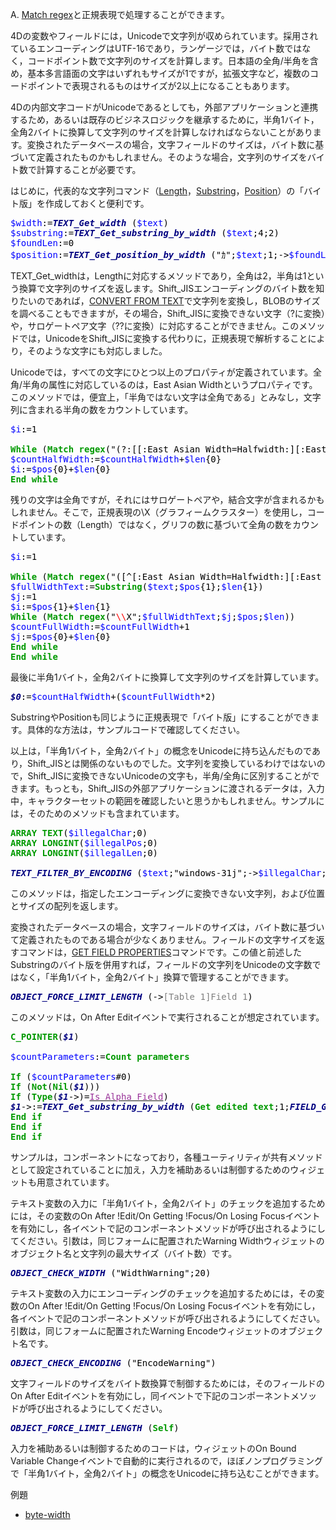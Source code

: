 A. [Match regex](http://doc.4d.com/4Dv15/4D/15/Match-regex.301-2006648.ja.html)と正規表現で処理することができます。

4Dの変数やフィールドには，Unicodeで文字列が収められています。採用されているエンコーディングはUTF-16であり，ランゲージでは，バイト数ではなく，コードポイント数で文字列のサイズを計算します。日本語の全角/半角を含め，基本多言語面の文字はいずれもサイズが1ですが，拡張文字など，複数のコードポイントで表現されるものはサイズが2以上になることもあります。

4Dの内部文字コードがUnicodeであるとしても，外部アプリケーションと連携するため，あるいは既存のビジネスロジックを継承するために，半角1バイト，全角2バイトに換算して文字列のサイズを計算しなければならないことがあります。変換されたデータベースの場合，文字フィールドのサイズは，バイト数に基づいて定義されたものかもしれません。そのような場合，文字列のサイズをバイト数で計算することが必要です。

はじめに，代表的な文字列コマンド（[Length](http://doc.4d.com/4Dv15/4D/15/Length.301-2006662.ja.html)，[Substring](http://doc.4d.com/4Dv15/4D/15/Substring.301-2006645.ja.html)，[Position](http://doc.4d.com/4Dv15/4D/15/Position.301-2006659.ja.html)）の「バイト版」を作成しておくと便利です。

<!-- Generator: GNU source-highlight 3.1.6
by Lorenzo Bettini
http://www.lorenzobettini.it
http://www.gnu.org/software/src-highlite -->
<pre><tt><font color="#0000FF">$width</font><font color="#000000">:=</font><b><i><font color="#000080">TEXT_Get_width </font></i></b><font color="#000000">(</font><font color="#0000FF">$text</font><font color="#000000">)</font>
<font color="#0000FF">$substring</font><font color="#000000">:=</font><b><i><font color="#000080">TEXT_Get_substring_by_width </font></i></b><font color="#000000">(</font><font color="#0000FF">$text</font><font color="#000000">;</font><font color="#000000">4</font><font color="#000000">;</font><font color="#000000">2</font><font color="#000000">)</font>
<font color="#0000FF">$foundLen</font><font color="#000000">:=</font><font color="#000000">0</font>
<font color="#0000FF">$position</font><font color="#000000">:=</font><b><i><font color="#000080">TEXT_Get_position_by_width </font></i></b><font color="#000000">(</font><font color="#000000">"ｶ"</font><font color="#000000">;</font><font color="#0000FF">$text</font><font color="#000000">;</font><font color="#000000">1</font><font color="#000000">;-&gt;</font><font color="#0000FF">$foundLen</font><font color="#000000">)</font></tt></pre>

TEXT_Get_widthは，Lengthに対応するメソッドであり，全角は2，半角は1という換算で文字列のサイズを返します。Shift_JISエンコーディングのバイト数を知りたいのであれば，[CONVERT FROM TEXT](http://doc.4d.com/4Dv15/4D/15/CONVERT-FROM-TEXT.301-2006651.ja.html)で文字列を変換し，BLOBのサイズを調べることもできますが，その場合，Shift_JISに変換できない文字（?に変換）や，サロゲートペア文字（??に変換）に対応することができません。このメソッドでは，UnicodeをShift_JISに変換する代わりに，正規表現で解析することにより，そのような文字にも対応しました。

Unicodeでは，すべての文字にひとつ以上のプロパティが定義されています。全角/半角の属性に対応しているのは，East Asian Widthというプロパティです。このメソッドでは，便宜上，「半角ではない文字は全角である」とみなし，文字列に含まれる半角の数をカウントしています。

<!-- Generator: GNU source-highlight 3.1.6
by Lorenzo Bettini
http://www.lorenzobettini.it
http://www.gnu.org/software/src-highlite -->
<pre><tt><font color="#0000FF">$i</font><font color="#000000">:=</font><font color="#000000">1</font>

<b><font color="#009900">While</font></b> <font color="#000000">(</font><b><font color="#009900">Match regex</font></b><font color="#000000">(</font><font color="#000000">"(?:[[:East Asian Width=Halfwidth:][:East Asian Width=Narrow:]]+)"</font><font color="#000000">;</font><font color="#0000FF">$text</font><font color="#000000">;</font><font color="#0000FF">$i</font><font color="#000000">;</font><font color="#0000FF">$pos</font><font color="#000000">;</font><font color="#0000FF">$len</font><font color="#000000">))</font>
<font color="#0000FF">$countHalfWidth</font><font color="#000000">:=</font><font color="#0000FF">$countHalfWidth</font><font color="#000000">+</font><font color="#0000FF">$len</font><font color="#000000">{</font><font color="#000000">0</font><font color="#000000">}</font>
<font color="#0000FF">$i</font><font color="#000000">:=</font><font color="#0000FF">$pos</font><font color="#000000">{</font><font color="#000000">0</font><font color="#000000">}+</font><font color="#0000FF">$len</font><font color="#000000">{</font><font color="#000000">0</font><font color="#000000">}</font>
<b><font color="#009900">End while</font></b> </tt></pre>

残りの文字は全角ですが，それにはサロゲートペアや，結合文字が含まれるかもしれません。そこで，正規表現の\X（グラフィームクラスター）を使用し，コードポイントの数（Length）ではなく，グリフの数に基づいて全角の数をカウントしています。

<!-- Generator: GNU source-highlight 3.1.6
by Lorenzo Bettini
http://www.lorenzobettini.it
http://www.gnu.org/software/src-highlite -->
<pre><tt><font color="#0000FF">$i</font><font color="#000000">:=</font><font color="#000000">1</font>

<b><font color="#009900">While</font></b> <font color="#000000">(</font><b><font color="#009900">Match regex</font></b><font color="#000000">(</font><font color="#000000">"([^[:East Asian Width=Halfwidth:][:East Asian Width=Narrow:]]+)"</font><font color="#000000">;</font><font color="#0000FF">$text</font><font color="#000000">;</font><font color="#0000FF">$i</font><font color="#000000">;</font><font color="#0000FF">$pos</font><font color="#000000">;</font><font color="#0000FF">$len</font><font color="#000000">))</font>
<font color="#0000FF">$fullWidthText</font><font color="#000000">:=</font><b><font color="#009900">Substring</font></b><font color="#000000">(</font><font color="#0000FF">$text</font><font color="#000000">;</font><font color="#0000FF">$pos</font><font color="#000000">{</font><font color="#000000">1</font><font color="#000000">};</font><font color="#0000FF">$len</font><font color="#000000">{</font><font color="#000000">1</font><font color="#000000">})</font>
<font color="#0000FF">$j</font><font color="#000000">:=</font><font color="#000000">1</font>
<font color="#0000FF">$i</font><font color="#000000">:=</font><font color="#0000FF">$pos</font><font color="#000000">{</font><font color="#000000">1</font><font color="#000000">}+</font><font color="#0000FF">$len</font><font color="#000000">{</font><font color="#000000">1</font><font color="#000000">}</font>
<b><font color="#009900">While</font></b> <font color="#000000">(</font><b><font color="#009900">Match regex</font></b><font color="#000000">(</font><font color="#000000">"</font><font color="#FF0000">\\</font><font color="#000000">X"</font><font color="#000000">;</font><font color="#0000FF">$fullWidthText</font><font color="#000000">;</font><font color="#0000FF">$j</font><font color="#000000">;</font><font color="#0000FF">$pos</font><font color="#000000">;</font><font color="#0000FF">$len</font><font color="#000000">))</font>
<font color="#0000FF">$countFullWidth</font><font color="#000000">:=</font><font color="#0000FF">$countFullWidth</font><font color="#000000">+</font><font color="#000000">1</font>
<font color="#0000FF">$j</font><font color="#000000">:=</font><font color="#0000FF">$pos</font><font color="#000000">{</font><font color="#000000">0</font><font color="#000000">}+</font><font color="#0000FF">$len</font><font color="#000000">{</font><font color="#000000">0</font><font color="#000000">}</font>
<b><font color="#009900">End while</font></b> 
<b><font color="#009900">End while</font></b> </tt></pre>

最後に半角1バイト，全角2バイトに換算して文字列のサイズを計算しています。

<!-- Generator: GNU source-highlight 3.1.6
by Lorenzo Bettini
http://www.lorenzobettini.it
http://www.gnu.org/software/src-highlite -->
<pre><tt><b><i><font color="#000080">$0</font></i></b><font color="#000000">:=</font><font color="#0000FF">$countHalfWidth</font><font color="#000000">+(</font><font color="#0000FF">$countFullWidth</font><font color="#000000">*</font><font color="#000000">2</font><font color="#000000">)</font></tt></pre>

SubstringやPositionも同じように正規表現で「バイト版」にすることができます。具体的な方法は，サンプルコードで確認してください。

以上は，「半角1バイト，全角2バイト」の概念をUnicodeに持ち込んだものであり，Shift_JISとは関係のないものでした。文字列を変換しているわけではないので，Shift_JISに変換できないUnicodeの文字も，半角/全角に区別することができます。もっとも，Shift_JISの外部アプリケーションに渡されるデータは，入力中，キャラクターセットの範囲を確認したいと思うかもしれません。サンプルには，そのためのメソッドも含まれています。

<!-- Generator: GNU source-highlight 3.1.6
by Lorenzo Bettini
http://www.lorenzobettini.it
http://www.gnu.org/software/src-highlite -->
<pre><tt><b><font color="#009900">ARRAY TEXT</font></b><font color="#000000">(</font><font color="#0000FF">$illegalChar</font><font color="#000000">;</font><font color="#000000">0</font><font color="#000000">)</font>
<b><font color="#009900">ARRAY LONGINT</font></b><font color="#000000">(</font><font color="#0000FF">$illegalPos</font><font color="#000000">;</font><font color="#000000">0</font><font color="#000000">)</font>
<b><font color="#009900">ARRAY LONGINT</font></b><font color="#000000">(</font><font color="#0000FF">$illegalLen</font><font color="#000000">;</font><font color="#000000">0</font><font color="#000000">)</font>

<b><i><font color="#000080">TEXT_FILTER_BY_ENCODING </font></i></b><font color="#000000">(</font><font color="#0000FF">$text</font><font color="#000000">;</font><font color="#000000">"windows-31j"</font><font color="#000000">;-&gt;</font><font color="#0000FF">$illegalChar</font><font color="#000000">;-&gt;</font><font color="#0000FF">$illegalPos</font><font color="#000000">;-&gt;</font><font color="#0000FF">$illegalLen</font><font color="#000000">)</font></tt></pre>

このメソッドは，指定したエンコーディングに変換できない文字列，および位置とサイズの配列を返します。

変換されたデータベースの場合，文字フィールドのサイズは，バイト数に基づいて定義されたものである場合が少なくありません。フィールドの文字サイズを返すコマンドは，[GET FIELD PROPERTIES](http://doc.4d.com/4Dv15/4D/15/GET-FIELD-PROPERTIES.301-2006631.ja.html)コマンドです。この値と前述したSubstringのバイト版を併用すれば，フィールドの文字列をUnicodeの文字数ではなく，「半角1バイト，全角2バイト」換算で管理することができます。

<!-- Generator: GNU source-highlight 3.1.6
by Lorenzo Bettini
http://www.lorenzobettini.it
http://www.gnu.org/software/src-highlite -->
<pre><tt><b><i><font color="#000080">OBJECT_FORCE_LIMIT_LENGTH </font></i></b><font color="#000000">(-&gt;</font><font color="#808080">[Table_1]Field_1</font><font color="#000000">)</font></tt></pre>

このメソッドは，On After Editイベントで実行されることが想定されています。

<!-- Generator: GNU source-highlight 3.1.6
by Lorenzo Bettini
http://www.lorenzobettini.it
http://www.gnu.org/software/src-highlite -->
<pre><tt><b><font color="#009900">C_POINTER</font></b><font color="#000000">(</font><b><i><font color="#000080">$1</font></i></b><font color="#000000">)</font>

<font color="#0000FF">$countParameters</font><font color="#000000">:=</font><b><font color="#009900">Count parameters</font></b>

<b><font color="#009900">If</font></b> <font color="#000000">(</font><font color="#0000FF">$countParameters</font><font color="#000000">#</font><font color="#000000">0</font><font color="#000000">)</font>
<b><font color="#009900">If</font></b> <font color="#000000">(</font><b><font color="#009900">Not</font></b><font color="#000000">(</font><b><font color="#009900">Nil</font></b><font color="#000000">(</font><b><i><font color="#000080">$1</font></i></b><font color="#000000">)))</font>
<b><font color="#009900">If</font></b> <font color="#000000">(</font><b><font color="#009900">Type</font></b><font color="#000000">(</font><b><i><font color="#000080">$1</font></i></b><font color="#000000">-&gt;)=</font><u><font color="#993399">Is Alpha Field</font></u><font color="#000000">)</font>
<b><i><font color="#000080">$1</font></i></b><font color="#000000">-&gt;:=</font><b><i><font color="#000080">TEXT_Get_substring_by_width </font></i></b><font color="#000000">(</font><b><font color="#009900">Get edited text</font></b><font color="#000000">;</font><font color="#000000">1</font><font color="#000000">;</font><b><i><font color="#000080">FIELD_Get_limit_length </font></i></b><font color="#000000">(</font><b><i><font color="#000080">$1</font></i></b><font color="#000000">))</font>
<b><font color="#009900">End if</font></b> 
<b><font color="#009900">End if</font></b> 
<b><font color="#009900">End if</font></b> </tt></pre>

サンプルは，コンポーネントになっており，各種ユーティリティが共有メソッドとして設定されていることに加え，入力を補助あるいは制御するためのウィジェットも用意されています。

テキスト変数の入力に「半角1バイト，全角2バイト」のチェックを追加するためには，その変数のOn After !Edit/On Getting !Focus/On Losing Focusイベントを有効にし，各イベントで記のコンポーネントメソッドが呼び出されるようにしてください。引数は，同じフォームに配置されたWarning Widthウィジェットのオブジェクト名と文字列の最大サイズ（バイト数）です。

<!-- Generator: GNU source-highlight 3.1.6
by Lorenzo Bettini
http://www.lorenzobettini.it
http://www.gnu.org/software/src-highlite -->
<pre><tt><b><i><font color="#000080">OBJECT_CHECK_WIDTH </font></i></b><font color="#000000">(</font><font color="#000000">"WidthWarning"</font><font color="#000000">;</font><font color="#000000">20</font><font color="#000000">)</font></tt></pre>

テキスト変数の入力にエンコーディングのチェックを追加するためには，その変数のOn After !Edit/On Getting !Focus/On Losing Focusイベントを有効にし，各イベントで記のコンポーネントメソッドが呼び出されるようにしてください。引数は，同じフォームに配置されたWarning Encodeウィジェットのオブジェクト名です。

<!-- Generator: GNU source-highlight 3.1.6
by Lorenzo Bettini
http://www.lorenzobettini.it
http://www.gnu.org/software/src-highlite -->
<pre><tt><b><i><font color="#000080">OBJECT_CHECK_ENCODING </font></i></b><font color="#000000">(</font><font color="#000000">"EncodeWarning"</font><font color="#000000">)</font></tt></pre>

文字フィールドのサイズをバイト数換算で制御するためには，そのフィールドのOn After Editイベントを有効にし，同イベントで下記のコンポーネントメソッドが呼び出されるようにしてください。

<!-- Generator: GNU source-highlight 3.1.6
by Lorenzo Bettini
http://www.lorenzobettini.it
http://www.gnu.org/software/src-highlite -->
<pre><tt><b><i><font color="#000080">OBJECT_FORCE_LIMIT_LENGTH </font></i></b><font color="#000000">(</font><b><font color="#009900">Self</font></b><font color="#000000">)</font></tt></pre>

入力を補助あるいは制御するためのコードは，ウィジェットのOn Bound Variable Changeイベントで自動的に実行されるので，ほぼノンプログラミングで「半角1バイト，全角2バイト」の概念をUnicodeに持ち込むことができます。

例題

* [byte-width](https://github.com/4D-JP/byte-width)


